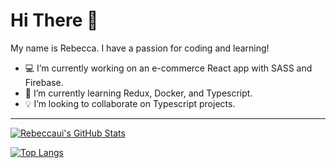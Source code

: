 # Hi There 💾

My name is Rebecca. I have a passion for coding and learning!

- 💻 I’m currently working on an e-commerce React app with SASS and Firebase.
- 🌱 I’m currently learning Redux, Docker, and Typescript.
- 💡 I’m looking to collaborate on Typescript projects.

---

[![Rebeccaui's GitHub Stats](https://github-readme-stats.vercel.app/api?username=rebeccaui&count_private=true)](https://github.com/rebeccaui/github-readme-stats)

[![Top Langs](https://github-readme-stats.vercel.app/api/top-langs/?username=rebeccaui&layout=compact)](https://github.com/rebeccaui/github-readme-stats)
<!--
**rebeccaui/rebeccaui** is a ✨ _special_ ✨ repository because its `README.md` (this file) appears on your GitHub profile.
- 🤔 I’m looking for help with ...
- 💬 Ask me about ...
- 📫 How to reach me: ...
- 😄 Pronouns: ...
- ⚡ Fun fact: ...
-->
